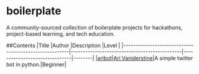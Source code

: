 # boilerplate
A community-sourced collection of boilerplate projects for hackathons, project-based learning, and tech education.

##Contents
|Title                                                  |Author                                        |Description                    |Level   |
|-------------------------------------------------------|----------------------------------------------|-------------------------------|--------|
|[aribot](https://github.com/arirawr/boilerplate/aribot)|[Ari Vaniderstine](https://github.com/arirawr)|A simple twitter bot in python.|Beginner|
